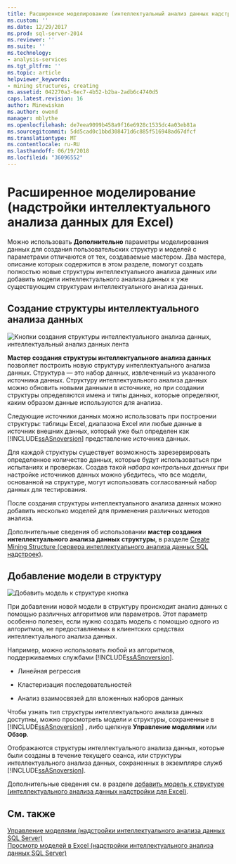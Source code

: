 ```yaml
---
title: Расширенное моделирование (интеллектуальный анализ данных надстройки для Excel) | Документы Microsoft
ms.custom: ''
ms.date: 12/29/2017
ms.prod: sql-server-2014
ms.reviewer: ''
ms.suite: ''
ms.technology:
- analysis-services
ms.tgt_pltfrm: ''
ms.topic: article
helpviewer_keywords:
- mining structures, creating
ms.assetid: 042270a3-6ec7-4b52-b2ba-2adb6c4740d5
caps.latest.revision: 16
author: Minewiskan
ms.author: owend
manager: mblythe
ms.openlocfilehash: de7eea9099b458a9f16e6928c1535dc4a03eb81a
ms.sourcegitcommit: 5dd5cad0c1bbd308471d6c885f516948ad67dfcf
ms.translationtype: MT
ms.contentlocale: ru-RU
ms.lasthandoff: 06/19/2018
ms.locfileid: "36096552"
---
```

# <a name="advanced-modeling-data-mining-add-ins-for-excel"></a>Расширенное моделирование (надстройки интеллектуального анализа данных для Excel)
  Можно использовать **Дополнительно** параметры моделирования данных для создания пользовательских структур и моделей с параметрами отличаются от тех, создаваемые мастером. Два мастера, описание которых содержится в этом разделе, помогут создать полностью новые структуры интеллектуального анализа данных или добавить модели интеллектуального анализа данных к уже существующим структурам интеллектуального анализа данных.  
  
## <a name="create-mining-structure"></a>Создание структуры интеллектуального анализа данных  
 ![Кнопки создания структуры интеллектуального анализа данных, интеллектуальный анализ данных лента](media/dmc-createstruct.gif "кнопку Create Mining Structure, интеллектуального анализа данных")  
  
 **Мастер создания структуры интеллектуального анализа данных** позволяет построить новую структуру интеллектуального анализа данных. Структура — это набор данных, извлеченный из указанного источника данных.  Структуру интеллектуального анализа данных можно обновить новыми данными в источнике, но при создании структуры определяются имена и типы данных, которые определяют, каким образом данные используются для анализа.  
  
 Следующие источники данных можно использовать при построении структуры: таблицы Excel, диапазона Excel или любые данные в источник внешних данных, который уже был определен как [!INCLUDE[ssASnoversion](../includes/ssasnoversion-md.md)] представление источника данных.  
  
 Для каждой структуры существует возможность зарезервировать определенное количество данных, которые будут использоваться при испытаниях и проверках. Создав такой *набора контрольных данных* при настройке источников данных можно убедитесь, что все модели, основанной на структуре, могут использовать согласованный набор данных для тестирования.  
  
 После создания структуры интеллектуального анализа данных можно добавить несколько моделей для применения различных методов анализа.  
  
 Дополнительные сведения об использовании **мастер создания интеллектуального анализа данных структуры**, в разделе [Create Mining Structure &#40;сервера интеллектуального анализа данных SQL надстроек&#41;](create-mining-structure-sql-server-data-mining-add-ins.md).  
  
## <a name="add-model-to-structure"></a>Добавление модели в структуру  
 ![Добавить модель к структуре кнопка](media/dmc-addmodel.gif "добавления модели к структуре кнопки")  
  
 При добавлении новой модели в структуру происходит анализ данных с помощью различных алгоритмов или параметров. Этот параметр особенно полезен, если нужно создать модель с помощью одного из алгоритмов, не предоставляемых в клиентских средствах интеллектуального анализа данных.  
  
 Например, можно использовать любой из алгоритмов, поддерживаемых службами [!INCLUDE[ssASnoversion](../includes/ssasnoversion-md.md)].  
  
-   Линейная регрессия  
  
-   Кластеризация последовательностей  
  
-   Анализ взаимосвязей для вложенных наборов данных  
  
 Чтобы узнать тип структуры интеллектуального анализа данных доступны, можно просмотреть модели и структуры, сохраненные в [!INCLUDE[ssASnoversion](../includes/ssasnoversion-md.md)] , либо щелкнув **Управление моделями** или **Обзор**.  
  
 Отображаются структуры интеллектуального анализа данных, которые были созданы в течение текущего сеанса, или структуры интеллектуального анализа данных, сохраненных в экземпляре служб [!INCLUDE[ssASnoversion](../includes/ssasnoversion-md.md)].  
  
 Дополнительные сведения см. в разделе [добавить модель к структуре &#40;интеллектуального анализа данных надстройки для Excel&#41;](add-model-to-structure-data-mining-add-ins-for-excel.md).  
  
## <a name="see-also"></a>См. также  
 [Управление моделями &#40;надстройки интеллектуального анализа данных SQL Server&#41;](manage-models-sql-server-data-mining-add-ins.md)   
 [Просмотр моделей в Excel &#40;надстройки интеллектуального анализа данных SQL Server&#41;](browsing-models-in-excel-sql-server-data-mining-add-ins.md)  
  
  